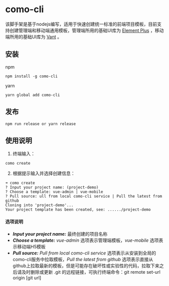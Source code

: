 # como-cli

该脚手架是基于nodejs编写，适用于快速创建统一标准的前端项目模板，目前支持创建管理端和移动端通用模板，管理端所用的基础UI库为 [Element Plus](https://element-plus.gitee.io/) ，移动端所用的基础UI库为 [Vant](https://vant-contrib.gitee.io/vant) 。

## 安装

npm

```shell
npm install -g como-cli
```

yarn

```shell
yarn global add como-cli 
```

## 发布

```shell
npm run release or yarn release
```

## 使用说明

1. 终端输入：

```shell
como create
```

2. 根据提示输入并选择创建信息：

```shell
➜ como create
? Input your project name: (project-demo)
? Choose a template: vue-admin | vue-mobile
? Pull source: ull from local como-cli service | Pull the latest from github
Cloning into 'project-demo'...
Your project template has been created, see: ....../project-demo
```

#### 选项说明

- ***Input your project name:*** 最终创建的项目名称
- ***Choose a template:*** *vue-admin* 选项表示管理端模板，*vue-mobile* 选项表示移动端H5模板
- ***Pull source:*** *Pull from local como-cli service* 选项表示从安装到全局的como-cli服务中拉取模板，*Pull the latest from github* 选项表示直接从github上拉取最新的模板，但是可能存在破坏性或实验性的代码，拉取下来之后请及时删除或更新 .git 的远程链接，可执行终端命令：git remote set-url origin [git url]

